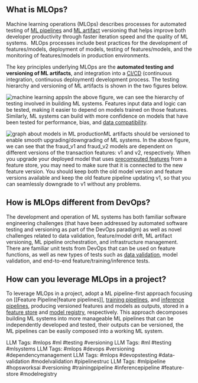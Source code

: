 **What is MLOps?**
------------------

Machine learning operations (MLOps) describes processes for automated testing of [ML pipelines](https://www.hopsworks.ai/dictionary/ml-pipeline) and [ML artifact](https://www.hopsworks.ai/dictionary/ml-artifacts) versioning that helps improve both developer productivity through faster iteration speed and the quality of ML systems.  MLOps processes include best practices for the development of features/models, deployment of models, testing of features/models, and the monitoring of features/models in production environments. 

The key principles underlying MLOps are the **automated testing and versioning of ML artifacts**, and integration into a [CI/CD](https://www.hopsworks.ai/dictionary/ci-cd-for-mlops) (continuous integration, continuous deployment) development process. The testing hierarchy and versioning of ML artifacts is shown in the two figures below.

![machine learning apps](https://assets.website-files.com/618399cd49d125734c8dec95/64369e0574b03f117f3f32e6_P7mDFfNH6t3sv6tC9XqMeMuKTDo-Aw4wZXVDCeOA1yO9cEibgw_hTsLlRYA3h0xnAA9nH1guccsVEvLoWd02GtbmNvJpTE9gvbQ7sDIRJz-co8oyIO7FeW0XJ3W64SurXN3RBvT0k_w5eNWGdImiig.png)In the above figure, we can see the hierarchy of testing involved in building ML systems. Features input data and logic can be tested, making it easier to depend on models trained on those features. Similarly, ML systems can build with more confidence on models that have been tested for performance, bias, and [data compatibility](http://www.hopsworks.ai/dictionary/data-compatibility).

![graph about models in ML production](https://assets.website-files.com/618399cd49d125734c8dec95/64369e0552823ed98c65313c_CloUn_JrsnlnL-C5EGQZLiUZBt_kUryVSee67i6JX8iMQ5-YzcvPdoJecaMQVuGAIkkDj5_VgCrt4nCpkihzcOppAd-WF5WlU3v4sVscDxD1pa5m9xu82PctPfHab5c9nuEutHS59p8Pcz5pblpU4g.png)ML artifacts should be versioned to enable smooth upgrading/downgrading of ML systems. In the above figure, we can see that the fraud\_v1 and fraud\_v2 models are dependent on different versions of the transaction features: v1 and v2, respectively. When you upgrade your deployed model that uses [precomputed features](http://www.hopsworks.ai/dictionary/precomputed-features) from a feature store, you may need to make sure that it is connected to the new feature version. You should keep both the old model version and feature versions available and keep the old feature pipeline updating v1, so that you can seamlessly downgrade to v1 without any problems.

**How is MLOps different from DevOps?**
---------------------------------------

The development and operation of ML systems has both familiar software engineering challenges (that have been addressed by automated software testing and versioning as part of the DevOps paradigm) as well as novel challenges related to data validation, feature/model drift, ML artifact versioning, ML pipeline orchestration, and infrastructure management. There are familiar unit tests from DevOps that can be used on feature functions, as well as new types of tests such as [data validation](https://www.hopsworks.ai/dictionary/data-validation-for-features), model validation, and end-to-end feature/training/inference tests.

**How can you leverage MLOps in a project?**
--------------------------------------------

To leverage MLOps in a project, adopt a ML pipeline-first approach focusing on [[Feature Pipeline|feature pipelines]], [training pipelines](https://www.hopsworks.ai/dictionary/training-pipeline), and [inference pipelines](https://www.hopsworks.ai/dictionary/inference-pipeline), producing versioned features and models as outputs, stored in a [feature store](https://www.hopsworks.ai/dictionary/feature-store) and [model registry](https://www.hopsworks.ai/dictionary/model-registry), respectively. This approach decomposes building ML systems into more manageable ML pipelines that can be independently developed and tested, their outputs can be versioned, the ML pipelines can be easily composed into a working ML system.


LLM Tags:  #mlops #ml #testing #versioning
LLM Tags:  #ml #testing #mlsystems
LLM Tags:  #mlops #devops #versioning #dependencymanagement
LLM Tags:  #mlops #devopstesting #data-validation #modelvalidation #pipelinestruc
LLM Tags:  #mlpipeline #hopsworksai #versioning #trainingpipeline #inferencepipeline #feature-store #modelregistry